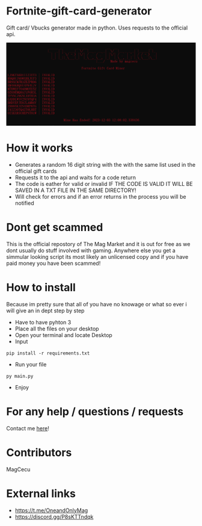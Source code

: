# Fortnite-gift-card-generator
Gift card/ Vbucks generator made in python. Uses requests to the official api.
<p align="center">
  <img src="img.png">
</p>

# How it works
* Generates a random 16 digit string with the with the same list used in the official gift cards
* Requests it to the api and waits for a code return
* The code is eather for valid or invalid IF THE CODE IS VALID IT WILL BE SAVED IN A TXT FILE IN THE SAME DIRECTORY!
* Will check for errors and if an error returns in the process you will be notified

# Dont get scammed
This is the official repostory of The Mag Market and it is out for free as we dont usually do stuff involved with gaming. Anywhere else you get a simmular looking script its most likely an unlicensed copy and if you have paid money you have been scammed!

# How to install
Because im pretty sure that all of you have no knowage or what so ever i will give an in dept step by step
* Have to have pyhton 3
* Place all the files on your desktop
* Open your terminal and locate Desktop
* Input
```
pip install -r requirements.txt
```
* Run your file
```
py main.py
```
* Enjoy
# For any help / questions / requests
Contact me [here](https://discord.gg/P8sKTTndqk)!
# Contributors 
MagCecu

# External links
* https://t.me/OneandOnlyMag
* https://discord.gg/P8sKTTndqk
